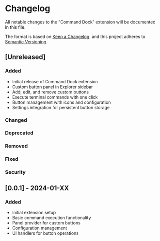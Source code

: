 # Changelog

All notable changes to the "Command Dock" extension will be documented in this file.

The format is based on [Keep a Changelog](https://keepachangelog.com/en/1.0.0/),
and this project adheres to [Semantic Versioning](https://semver.org/spec/v2.0.0.html).

## [Unreleased]

### Added
- Initial release of Command Dock extension
- Custom button panel in Explorer sidebar
- Add, edit, and remove custom buttons
- Execute terminal commands with one click
- Button management with icons and configuration
- Settings integration for persistent button storage

### Changed

### Deprecated

### Removed

### Fixed

### Security

## [0.0.1] - 2024-01-XX

### Added
- Initial extension setup
- Basic command execution functionality
- Panel provider for custom buttons
- Configuration management
- UI handlers for button operations 